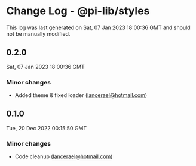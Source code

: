 # Change Log - @pi-lib/styles

This log was last generated on Sat, 07 Jan 2023 18:00:36 GMT and should not be manually modified.

<!-- Start content -->

## 0.2.0

Sat, 07 Jan 2023 18:00:36 GMT

### Minor changes

- Added theme & fixed loader (lancerael@hotmail.com)

## 0.1.0

Tue, 20 Dec 2022 00:15:50 GMT

### Minor changes

- Code cleanup (lancerael@hotmail.com)
